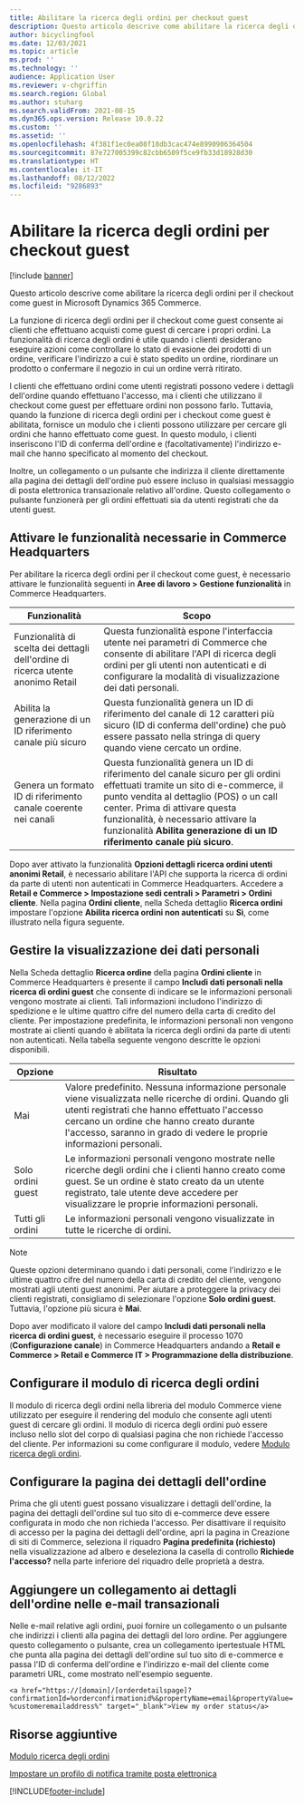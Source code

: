 ```yaml
---
title: Abilitare la ricerca degli ordini per checkout guest
description: Questo articolo descrive come abilitare la ricerca degli ordini per il checkout come guest in Microsoft Dynamics 365 Commerce.
author: bicyclingfool
ms.date: 12/03/2021
ms.topic: article
ms.prod: ''
ms.technology: ''
audience: Application User
ms.reviewer: v-chgriffin
ms.search.region: Global
ms.author: stuharg
ms.search.validFrom: 2021-08-15
ms.dyn365.ops.version: Release 10.0.22
ms.custom: ''
ms.assetid: ''
ms.openlocfilehash: 4f381f1ec0ea08f18db3cac474e8990906364504
ms.sourcegitcommit: 87e727005399c82cbb6509f5ce9fb33d18928d30
ms.translationtype: HT
ms.contentlocale: it-IT
ms.lasthandoff: 08/12/2022
ms.locfileid: "9286893"
---
```

# <a name="enable-order-lookup-for-guest-checkouts"></a>Abilitare la ricerca degli ordini per checkout guest

[!include [banner](includes/banner.md)]

Questo articolo descrive come abilitare la ricerca degli ordini per il checkout come guest in Microsoft Dynamics 365 Commerce.

La funzione di ricerca degli ordini per il checkout come guest consente ai clienti che effettuano acquisti come guest di cercare i propri ordini. La funzionalità di ricerca degli ordini è utile quando i clienti desiderano eseguire azioni come controllare lo stato di evasione dei prodotti di un ordine, verificare l'indirizzo a cui è stato spedito un ordine, riordinare un prodotto o confermare il negozio in cui un ordine verrà ritirato.

I clienti che effettuano ordini come utenti registrati possono vedere i dettagli dell'ordine quando effettuano l'accesso, ma i clienti che utilizzano il checkout come guest per effettuare ordini non possono farlo. Tuttavia, quando la funzione di ricerca degli ordini per i checkout come guest è abilitata, fornisce un modulo che i clienti possono utilizzare per cercare gli ordini che hanno effettuato come guest. In questo modulo, i clienti inseriscono l'ID di conferma dell'ordine e (facoltativamente) l'indirizzo e-mail che hanno specificato al momento del checkout.

Inoltre, un collegamento o un pulsante che indirizza il cliente direttamente alla pagina dei dettagli dell'ordine può essere incluso in qualsiasi messaggio di posta elettronica transazionale relativo all'ordine. Questo collegamento o pulsante funzionerà per gli ordini effettuati sia da utenti registrati che da utenti guest.

## <a name="turn-on-necessary-features-in-commerce-headquarters"></a>Attivare le funzionalità necessarie in Commerce Headquarters

Per abilitare la ricerca degli ordini per il checkout come guest, è necessario attivare le funzionalità seguenti in **Aree di lavoro \> Gestione funzionalità** in Commerce Headquarters.

| Funzionalità | Scopo |
|---------|---------|
| Funzionalità di scelta dei dettagli dell'ordine di ricerca utente anonimo Retail | Questa funzionalità espone l'interfaccia utente nei parametri di Commerce che consente di abilitare l'API di ricerca degli ordini per gli utenti non autenticati e di configurare la modalità di visualizzazione dei dati personali. |
| Abilita la generazione di un ID riferimento canale più sicuro | Questa funzionalità genera un ID di riferimento del canale di 12 caratteri più sicuro (ID di conferma dell'ordine) che può essere passato nella stringa di query quando viene cercato un ordine. |
| Genera un formato ID di riferimento canale coerente nei canali | Questa funzionalità genera un ID di riferimento del canale sicuro per gli ordini effettuati tramite un sito di e-commerce, il punto vendita al dettaglio (POS) o un call center. Prima di attivare questa funzionalità, è necessario attivare la funzionalità **Abilita generazione di un ID riferimento canale più sicuro**. |

Dopo aver attivato la funzionalità **Opzioni dettagli ricerca ordini utenti anonimi Retail**, è necessario abilitare l'API che supporta la ricerca di ordini da parte di utenti non autenticati in Commerce Headquarters. Accedere a **Retail e Commerce \> Impostazione sedi centrali \> Parametri \> Ordini cliente**. Nella pagina **Ordini cliente**, nella Scheda dettaglio **Ricerca ordini** impostare l'opzione **Abilita ricerca ordini non autenticati** su **Sì**, come illustrato nella figura seguente.

## <a name="manage-the-display-of-personal-data"></a>Gestire la visualizzazione dei dati personali

Nella Scheda dettaglio **Ricerca ordine** della pagina **Ordini cliente** in Commerce Headquarters è presente il campo **Includi dati personali nella ricerca di ordini guest** che consente di indicare se le informazioni personali vengono mostrate ai clienti. Tali informazioni includono l'indirizzo di spedizione e le ultime quattro cifre del numero della carta di credito del cliente. Per impostazione predefinita, le informazioni personali non vengono mostrate ai clienti quando è abilitata la ricerca degli ordini da parte di utenti non autenticati. Nella tabella seguente vengono descritte le opzioni disponibili.

| Opzione | Risultato |
|--------|--------|
| Mai | Valore predefinito. Nessuna informazione personale viene visualizzata nelle ricerche di ordini. Quando gli utenti registrati che hanno effettuato l'accesso cercano un ordine che hanno creato durante l'accesso, saranno in grado di vedere le proprie informazioni personali. |
| Solo ordini guest | Le informazioni personali vengono mostrate nelle ricerche degli ordini che i clienti hanno creato come guest. Se un ordine è stato creato da un utente registrato, tale utente deve accedere per visualizzare le proprie informazioni personali. |
| Tutti gli ordini | Le informazioni personali vengono visualizzate in tutte le ricerche di ordini. |

> [!NOTE]
> Queste opzioni determinano quando i dati personali, come l'indirizzo e le ultime quattro cifre del numero della carta di credito del cliente, vengono mostrati agli utenti guest anonimi. Per aiutare a proteggere la privacy dei clienti registrati, consigliamo di selezionare l'opzione **Solo ordini guest**. Tuttavia, l'opzione più sicura è **Mai**.

Dopo aver modificato il valore del campo **Includi dati personali nella ricerca di ordini guest**, è necessario eseguire il processo 1070 (**Configurazione canale**) in Commerce Headquarters andando a **Retail e Commerce \> Retail e Commerce IT \> Programmazione della distribuzione**.

## <a name="configure-the-order-lookup-module"></a>Configurare il modulo di ricerca degli ordini

Il modulo di ricerca degli ordini nella libreria del modulo Commerce viene utilizzato per eseguire il rendering del modulo che consente agli utenti guest di cercare gli ordini. Il modulo di ricerca degli ordini può essere incluso nello slot del corpo di qualsiasi pagina che non richiede l'accesso del cliente. Per informazioni su come configurare il modulo, vedere [Modulo ricerca degli ordini](order-lookup-module.md).

## <a name="configure-the-order-details-page"></a>Configurare la pagina dei dettagli dell'ordine

Prima che gli utenti guest possano visualizzare i dettagli dell'ordine, la pagina dei dettagli dell'ordine sul tuo sito di e-commerce deve essere configurata in modo che non richieda l'accesso. Per disattivare il requisito di accesso per la pagina dei dettagli dell'ordine, apri la pagina in Creazione di siti di Commerce, seleziona il riquadro **Pagina predefinita (richiesto)** nella visualizzazione ad albero e deseleziona la casella di controllo **Richiede l'accesso?** nella parte inferiore del riquadro delle proprietà a destra.

## <a name="add-a-link-to-order-details-in-transactional-emails"></a>Aggiungere un collegamento ai dettagli dell'ordine nelle e-mail transazionali

Nelle e-mail relative agli ordini, puoi fornire un collegamento o un pulsante che indirizzi i clienti alla pagina dei dettagli del loro ordine. Per aggiungere questo collegamento o pulsante, crea un collegamento ipertestuale HTML che punta alla pagina dei dettagli dell'ordine sul tuo sito di e-commerce e passa l'ID di conferma dell'ordine e l'indirizzo e-mail del cliente come parametri URL, come mostrato nell'esempio seguente.

`<a href="https://[domain]/[orderdetailspage]?confirmationId=%orderconfirmationid%&propertyName=email&propertyValue=%customeremailaddress%" target="_blank">View my order status</a>`

## <a name="additional-resources"></a>Risorse aggiuntive

[Modulo ricerca degli ordini](order-lookup-module.md)

[Impostare un profilo di notifica tramite posta elettronica](email-notification-profiles.md)

[!INCLUDE[footer-include](../includes/footer-banner.md)]
